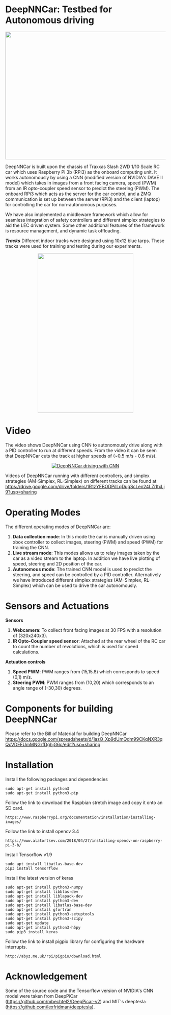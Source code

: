 # DeepNNCar: Testbed for Autonomous driving

<p align="center">
   <img src="https://github.com/scope-lab-vu/deep-nn-car/blob/master/images/car.png" align="center" width="600" height="400">
</p>

DeepNNCar is built upon the chassis of Traxxas Slash 2WD 1/10 Scale RC car which uses Raspberry Pi 3b (RPi3) as the onboard computing unit. It works autonomously by using a CNN (modified version of NVIDIA's DAVE II model) which takes in images from a front facing camera, speed (PWM) from an IR opto-coupler speed sensor to predict the steering (PWM). The onboard RPi3 which acts as the server for the car control, and a ZMQ communication is set up between the server (RPi3) and the client (laptop) for controlling the car for non-autonomous purposes. 

We have also implemented a middleware framework which allow for seamless integration of safety controllers and different
simplex strategies to aid the LEC driven system. Some other additional features of the framework is resource management, and dynamic task offloading.

***Tracks***
Different indoor tracks were designed using 10x12 blue tarps. These tracks were used for training and testing during our experiments.

<p align="center">
   <img src="https://github.com/scope-lab-vu/deep-nn-car/blob/master/images/car.png" align="center" width="300" height="500">
</p>

# Video

The video shows DeepNNCar using CNN to autonomously drive along with a PID controller to run at different speeds. From the video it can be seen that DeepNNCar cuts the track at higher speeds of (~0.5 m/s - 0.6 m/s).

<div align="center">
  <a href="https://youtu.be/t85WKP4ReVk"><img src="https://github.com/scope-lab-vu/deep-nn-car/blob/master/images/track1a.png" alt="DeepNNCar driving with CNN"></a>
</div>

Videos of DeepNNCar running with different controllers, and simplex strategies (AM-Simplex, RL-Simplex) on different tracks can be found at https://drive.google.com/drive/folders/1R1zYEBODPiILqDugScLen24LZi1txLj9?usp=sharing

# Operating Modes

The different operating modes of DeepNNCar are:
1) **Data collection mode**: In this mode the car is manually driven using xbox controller to collect images, steering (PWM) and speed (PWM) for training the CNN.
2) **Live stream mode**: This modes allows us to relay images taken by the car as a video stream to the laptop. In addition we have live plotting of speed, steering and 2D position of the car.
3) **Autonomous mode**: The trained CNN model is used to predict the steering, and speed can be controlled by a PID controller. Alternatively we have introduced different simplex strategies (AM-Simplex, RL-Simplex) which can be used to drive the car autonomously.

# Sensors and Actuations

**Sensors**

1) **Webcamera**: To collect front facing images at 30 FPS with a resolution of (320x240x3).
2) **IR Opto-Coupler speed sensor**: Attached at the rear wheel of the RC car to count the number of revolutions, which is used for speed calculations. 

**Actuation controls**

1) **Speed PWM**: PWM ranges from (15,15.8) which corresponds to speed (0,1) m/s.
2) **Steering PWM**: PWM ranges from (10,20) which corresponds to an angle range of (-30,30) degrees.

# Components for building DeepNNCar

Please refer to the Bill of Material for building DeepNNCar https://docs.google.com/spreadsheets/d/1azQ_Xp9dUmQdm99CKqNXR3qQcVDEEUmMNGrfDghjG6c/edit?usp=sharing

# Installation

Install the following packages and dependencies

```
sudo apt-get install python3
sudo apt-get install python3-pip
```

Follow the link to download the Raspbian stretch image and copy it onto an SD card.

```https://www.raspberrypi.org/documentation/installation/installing-images/```

Follow the link to install opencv 3.4 
```
https://www.alatortsev.com/2018/04/27/installing-opencv-on-raspberry-pi-3-b/
```

Install Tensorflow v1.9
```
sudo apt install libatlas-base-dev
pip3 install tensorflow
```
Install the latest version of keras
```
sudo apt-get install python3-numpy
sudo apt-get install libblas-dev
sudo apt-get install liblapack-dev
sudo apt-get install python3-dev 
sudo apt-get install libatlas-base-dev
sudo apt-get install gfortran
sudo apt-get install python3-setuptools
sudo apt-get install python3-scipy
sudo apt-get update
sudo apt-get install python3-h5py
sudo pip3 install keras 
```

Follow the link to install pigpio library for configuring the hardware interrupts.
```
http://abyz.me.uk/rpi/pigpio/download.html
```

# Acknowledgement

Some of the source code and the Tensorflow version of NVIDIA's CNN model were taken from DeepPiCar (https://github.com/mbechtel2/DeepPicar-v2) and MIT's deeptesla (https://github.com/lexfridman/deeptesla).

